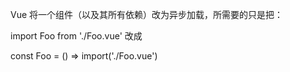 Vue 将一个组件（以及其所有依赖）改为异步加载，所需要的只是把：

import Foo from './Foo.vue'
改成

const Foo = () => import('./Foo.vue')